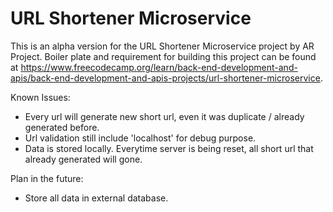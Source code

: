 # URL Shortener Microservice

This is an alpha version for the URL Shortener Microservice project by AR Project. Boiler plate and requirement for building this project can be found at https://www.freecodecamp.org/learn/back-end-development-and-apis/back-end-development-and-apis-projects/url-shortener-microservice.

Known Issues:
- Every url will generate new short url, even it was duplicate / already generated before.
- Url validation still include 'localhost' for debug purpose.
- Data is stored locally. Everytime server is being reset, all short url that already generated will gone.

Plan in the future:
- Store all data in external database. 
